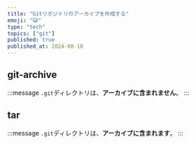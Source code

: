 ```yaml
---
title: "Gitリポジトリのアーカイブを作成する"
emoji: "😺"
type: "tech"
topics: ["git"]
published: true
published_at: 2024-08-10
---
```


## git-archive

:::message
`.git`ディレクトリは、**アーカイブに含まれません**。
:::

## tar

:::message
`.git`ディレクトリは、**アーカイブに含まれます**。
:::
